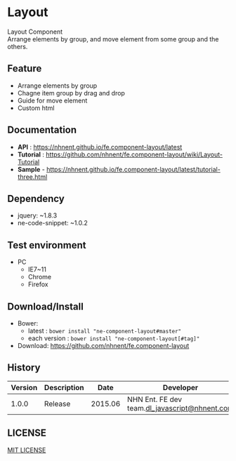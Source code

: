 Layout
===============
Layout Component<br>
Arrange elements by group, and move element from some group and the others.

## Feature
* Arrange elements by group
* Chagne item group by drag and drop
* Guide for move element
* Custom html 

## Documentation
* **API** : https://nhnent.github.io/fe.component-layout/latest
* **Tutorial** : https://github.com/nhnent/fe.component-layout/wiki/Layout-Tutorial
* **Sample** - https://nhnent.github.io/fe.component-layout/latest/tutorial-three.html

## Dependency
* jquery: ~1.8.3
* ne-code-snippet: ~1.0.2

## Test environment
* PC
	* IE7~11
	* Chrome
	* Firefox

## Download/Install
* Bower:
   * latest : `bower install "ne-component-layout#master"`
   * each version : `bower install "ne-component-layout[#tag]"`
* Download: https://github.com/nhnent/fe.component-layout

## History
| Version | Description | Date | Developer |
| ---- | ---- | ---- | ---- |
| 1.0.0 | Release | 2015.06 | NHN Ent. FE dev team.<dl_javascript@nhnent.com> |

## LICENSE
[MIT LICENSE](LICENSE)
